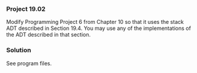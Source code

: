 ### Project 19.02

Modify Programming Project 6 from Chapter 10 so that it uses the stack ADT
described in Section 19.4. You may use any of the implementations of the ADT
described in that section.

### Solution

See program files.
